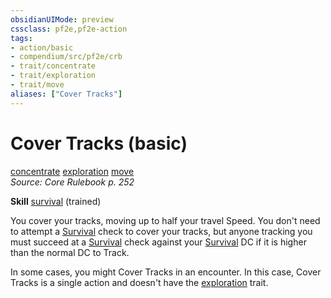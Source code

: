 ```yaml
---
obsidianUIMode: preview
cssclass: pf2e,pf2e-action
tags:
- action/basic
- compendium/src/pf2e/crb
- trait/concentrate
- trait/exploration
- trait/move
aliases: ["Cover Tracks"]
---
```

# Cover Tracks (basic)
[concentrate](../traits/concentrate.md)  [exploration](../traits/exploration.md)  [move](../traits/move.md)  
*Source: Core Rulebook p. 252*  

**Skill** [survival](../../compendium/skills.md#Survival) (trained)

You cover your tracks, moving up to half your travel Speed. You don't need to attempt a [Survival](../../compendium/skills.md#Survival) check to cover your tracks, but anyone tracking you must succeed at a [Survival](../../compendium/skills.md#Survival) check against your [Survival](../../compendium/skills.md#Survival) DC if it is higher than the normal DC to Track.

In some cases, you might Cover Tracks in an encounter. In this case, Cover Tracks is a single action and doesn't have the [exploration](../traits/exploration.md) trait.